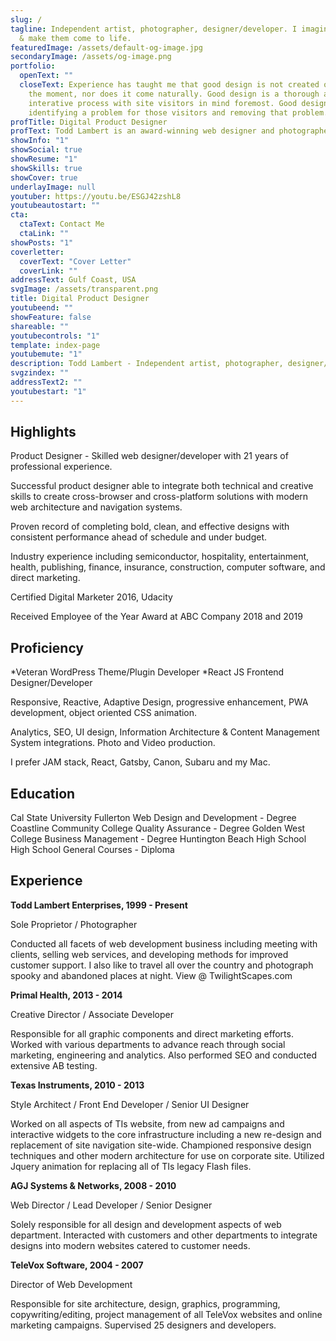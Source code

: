 ```yaml
---
slug: /
tagline: Independent artist, photographer, designer/developer. I imagine things
  & make them come to life.
featuredImage: /assets/default-og-image.jpg
secondaryImage: /assets/og-image.png
portfolio:
  openText: ""
  closeText: Experience has taught me that good design is not created on a spur of
    the moment, nor does it come naturally. Good design is a thorough and
    interative process with site visitors in mind foremost. Good design is
    identifying a problem for those visitors and removing that problem.
profTitle: Digital Product Designer
profText: Todd Lambert is an award-winning web designer and photographer that trained in Southern California and has traveled and lived in over 16 Western states.<br /><br />Todd's skills include all facets of online and multimedia creation including HTML emails, online ads, user interface design, information architecture, web navigation, branding, web graphics, cross-platform and cross-browser web applications, web template creation & CMS implementations.<br /><br />When Todd is not online, he is often found pushing the boundaries of night photography. You can usually find him in the middle of the night shooting astrophotography which is his favorite subject.<br /><br />Todd is single and has a dog-child and playful Boxer named “Zoe”, that takes up most of his free time.
showInfo: "1"
showSocial: true
showResume: "1"
showSkills: true
showCover: true
underlayImage: null
youtuber: https://youtu.be/ESGJ42zshL8
youtubeautostart: ""
cta:
  ctaText: Contact Me
  ctaLink: ""
showPosts: "1"
coverletter:
  coverText: "Cover Letter"
  coverLink: ""
addressText: Gulf Coast, USA
svgImage: /assets/transparent.png
title: Digital Product Designer
youtubeend: ""
showFeature: false
shareable: ""
youtubecontrols: "1"
template: index-page
youtubemute: "1"
description: Todd Lambert - Independent artist, photographer, designer/developer
svgzindex: ""
addressText2: ""
youtubestart: "1"
---
```

<!-- Do not delete -->
<div>
<!-- Do not delete -->

## Highlights

Product Designer - Skilled web designer/developer with 21 years of professional experience.

Successful product designer able to integrate both technical and creative skills to create cross-browser and cross-platform solutions with modern web architecture and navigation systems.

Proven record of completing bold, clean, and effective designs with consistent performance ahead of schedule and under budget.

Industry experience including semiconductor, hospitality, entertainment, health, publishing, finance, insurance, construction, computer software, and direct marketing.

Certified Digital Marketer 2016, Udacity

Received Employee of the Year Award at ABC Company 2018 and 2019

## Proficiency

 *Veteran WordPress Theme/Plugin Developer
 *React JS Frontend Designer/Developer

Responsive, Reactive, Adaptive Design, progressive enhancement, PWA development, object oriented CSS animation.

Analytics, SEO, UI design, Information Architecture & Content Management System integrations. Photo and Video production.

I prefer JAM stack, React, Gatsby, Canon, Subaru and my Mac.
      

## Education

Cal State University Fullerton
Web Design and Development - Degree
Coastline Community College
Quality Assurance - Degree
Golden West College
Business Management - Degree
Huntington Beach High School
High School General Courses - Diploma



<!-- Do not delete -->
</div>
<div>
<!-- Do not delete -->

## Experience

**Todd Lambert Enterprises, 1999 - Present**

Sole Proprietor / Photographer

Conducted all facets of web development business including meeting with clients, selling web services, and developing methods for improved customer support. 
I also like to travel all over the country and photograph spooky and abandoned places at night. View @ TwilightScapes.com

**Primal Health, 2013 - 2014**

Creative Director / Associate Developer

Responsible for all graphic components and direct marketing efforts. Worked with various departments to advance reach through social marketing, engineering and analytics. Also performed SEO and conducted extensive AB testing.

**Texas Instruments, 2010 - 2013**

Style Architect / Front End Developer / Senior UI Designer

Worked on all aspects of TIs website, from new ad campaigns and interactive widgets to the core infrastructure including a new re-design and replacement of site navigation site-wide. Championed responsive design techniques and other modern architecture for use on corporate site. Utilized Jquery animation for replacing all of TIs legacy Flash files.

**AGJ Systems & Networks, 2008 - 2010**

Web Director / Lead Developer / Senior Designer

Solely responsible for all design and development aspects of web department. Interacted with customers and other departments to integrate designs into modern websites catered to customer needs.

**TeleVox Software, 2004 - 2007**

Director of Web Development

Responsible for site architecture, design, graphics, programming, copywriting/editing, project management of all TeleVox websites and online marketing campaigns. Supervised 25 designers and developers.

<!-- Do not delete -->
</div>
<!-- Do not delete -->